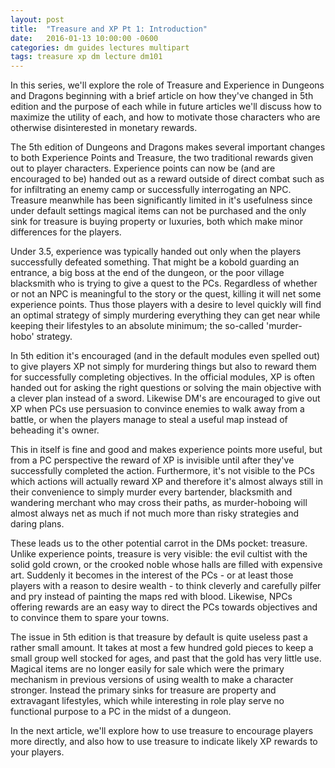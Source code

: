 ```yaml
---
layout: post
title:  "Treasure and XP Pt 1: Introduction"
date:   2016-01-13 10:00:00 -0600
categories: dm guides lectures multipart
tags: treasure xp dm lecture dm101
---
```


In this series, we'll explore the role of Treasure and Experience in Dungeons and Dragons beginning with a brief article on how they've changed in 5th edition and the purpose of each while in future articles we'll discuss how to maximize the utility of each, and how to motivate those characters who are otherwise disinterested in monetary rewards.

The 5th edition of Dungeons and Dragons makes several important changes to both Experience Points and Treasure, the two traditional rewards given out to player characters. Experience points can now be (and are encouraged to be) handed out as a reward outside of direct combat such as for infiltrating an enemy camp or successfully interrogating an NPC. Treasure meanwhile has been significantly limited in it's usefulness since under default settings magical items can not be purchased and the only sink for treasure is buying property or luxuries, both which make minor differences for the players.

Under 3.5, experience was typically handed out only when the players successfully defeated something. That might be a kobold guarding an entrance, a big boss at the end of the dungeon, or the poor village blacksmith who is trying to give a quest to the PCs. Regardless of whether or not an NPC is meaningful to the story or the quest, killing it will net some experience points. Thus those players with a desire to level quickly will find an optimal strategy of simply murdering everything they can get near while keeping their lifestyles to an absolute minimum; the so-called 'murder-hobo' strategy.

In 5th edition it's encouraged (and in the default modules even spelled out) to give players XP not simply for murdering things but also to reward them for successfully completing objectives. In the official modules, XP is often handed out for asking the right questions or solving the main objective with a clever plan instead of a sword. Likewise DM's are encouraged to give out XP when PCs use persuasion to convince enemies to walk away from a battle, or when the players manage to steal a useful map instead of beheading it's owner.

This in itself is fine and good and makes experience points more useful, but from a PC perspective the reward of XP is invisible until after they've successfully completed the action. Furthermore, it's not visible to the PCs which actions will actually reward XP and therefore it's almost always still in their convenience to simply murder every bartender, blacksmith and wandering merchant who may cross their paths, as murder-hoboing will almost always net as much if not much more than risky strategies and daring plans.

These leads us to the other potential carrot in the DMs pocket: treasure. Unlike experience points, treasure is very visible: the evil cultist with the solid gold crown, or the crooked noble whose halls are filled with expensive art. Suddenly it becomes in the interest of the PCs - or at least those players with a reason to desire wealth - to think cleverly and carefully pilfer and pry instead of painting the maps red with blood. Likewise, NPCs offering rewards are an easy way to direct the PCs towards objectives and to convince them to spare your towns.

The issue in 5th edition is that treasure by default is quite useless past a rather small amount. It takes at most a few hundred gold pieces to keep a small group well stocked for ages, and past that the gold has very little use. Magical items are no longer easily for sale which were the primary mechanism in previous versions of using wealth to make a character stronger. Instead the primary sinks for treasure are property and extravagant lifestyles, which while interesting in role play serve no functional purpose to a PC in the midst of a dungeon.

In the next article, we'll explore how to use treasure to encourage players more directly, and also how to use treasure to indicate likely XP rewards to your players.

